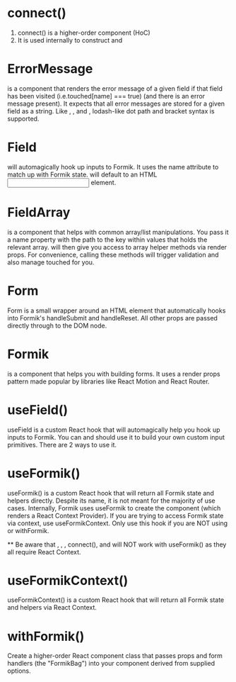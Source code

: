 # connect()

1. connect() is a higher-order component (HoC)
2. It is used internally to construct <Field> and <Form>

# ErrorMessage

<ErrorMessage /> is a component that renders the error message of a given field if that field has been visited (i.e.touched[name] === true) (and there is an error message present). It expects that all error messages are stored for a given field as a string. Like <Field />, <FastField />, and <FieldArray />, lodash-like dot path and bracket syntax is supported.

# Field

<Field /> will automagically hook up inputs to Formik. It uses the name attribute to match up with Formik state. <Field /> will default to an HTML <input /> element.

# FieldArray

<FieldArray /> is a component that helps with common array/list manipulations. You pass it a name property with the path to the key within values that holds the relevant array. <FieldArray /> will then give you access to array helper methods via render props. For convenience, calling these methods will trigger validation and also manage touched for you.

# Form

Form is a small wrapper around an HTML <form> element that automatically hooks into Formik's handleSubmit and handleReset. All other props are passed directly through to the DOM node.

# Formik

<Formik> is a component that helps you with building forms. It uses a render props pattern made popular by libraries like React Motion and React Router.

# useField()

useField is a custom React hook that will automagically help you hook up inputs to Formik. You can and should use it to build your own custom input primitives. There are 2 ways to use it.

# useFormik()

useFormik() is a custom React hook that will return all Formik state and helpers directly. Despite its name, it is not meant for the majority of use cases. Internally, Formik uses useFormik to create the <Formik> component (which renders a React Context Provider). If you are trying to access Formik state via context, use useFormikContext. Only use this hook if you are NOT using <Formik> or withFormik.

\*\* Be aware that <Field>, <FastField>, <ErrorMessage>, connect(), and <FieldArray> will NOT work with useFormik() as they all require React Context.

# useFormikContext()

useFormikContext() is a custom React hook that will return all Formik state and helpers via React Context.

# withFormik()

Create a higher-order React component class that passes props and form handlers (the "FormikBag") into your component derived from supplied options.
